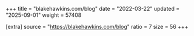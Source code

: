 +++
title = "blakehawkins.com/blog"
date = "2022-03-22"
updated = "2025-09-01"
weight = 57408

[extra]
source = "https://blakehawkins.com/blog"
ratio = 7
size = 56
+++
